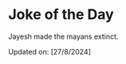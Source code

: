 # Joke of the Day

<!-- #joke -->
Jayesh made the mayans extinct.

Updated on: [27/8/2024]
<!-- #jokeEnd -->
